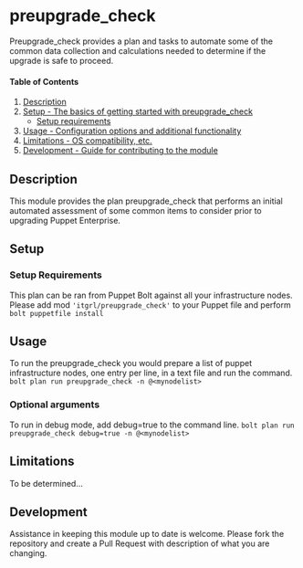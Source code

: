 # preupgrade_check

Preupgrade_check provides a plan and tasks to automate some of the common data collection and calculations needed to determine if the upgrade is safe to proceed.

#### Table of Contents

1. [Description](#description)
2. [Setup - The basics of getting started with preupgrade_check](#setup)
    * [Setup requirements](#setup-requirements)
3. [Usage - Configuration options and additional functionality](#usage)
4. [Limitations - OS compatibility, etc.](#limitations)
5. [Development - Guide for contributing to the module](#development)

## Description

This module provides the plan preupgrade_check that performs an initial automated assessment of some common items to consider prior to upgrading Puppet Enterprise.

## Setup

### Setup Requirements

This plan can be ran from Puppet Bolt against all your infrastructure nodes.
Please add mod `'itgrl/preupgrade_check'` to your Puppet file and perform `bolt puppetfile install`


## Usage

To run the preupgrade_check you would prepare a list of puppet infrastructure nodes, one entry per line, in a text file and run the command.
`bolt plan run preupgrade_check -n @<mynodelist>`

### Optional arguments
To run in debug mode, add debug=true to the command line.
`bolt plan run preupgrade_check debug=true -n @<mynodelist>`

## Limitations

To be determined...

## Development

Assistance in keeping this module up to date is welcome.
Please fork the repository and create a Pull Request with description of what you are changing.

